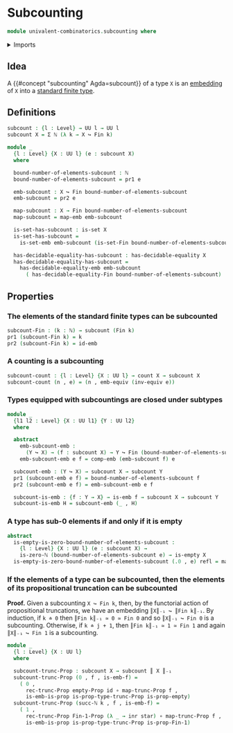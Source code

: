 # Subcounting

```agda
module univalent-combinatorics.subcounting where
```

<details><summary>Imports</summary>

```agda
open import elementary-number-theory.natural-numbers

open import foundation.contractible-types
open import foundation.coproduct-types
open import foundation.decidable-equality
open import foundation.decidable-types
open import foundation.dependent-pair-types
open import foundation.discrete-types
open import foundation.embeddings
open import foundation.empty-types
open import foundation.equivalences
open import foundation.function-types
open import foundation.functoriality-propositional-truncation
open import foundation.homotopies
open import foundation.identity-types
open import foundation.injective-maps
open import foundation.propositional-truncations
open import foundation.propositions
open import foundation.sets
open import foundation.unit-type
open import foundation.universe-levels

open import univalent-combinatorics.counting
open import univalent-combinatorics.equality-standard-finite-types
open import univalent-combinatorics.standard-finite-types
```

</details>

## Idea

A {{#concept "subcounting" Agda=subcount}} of a type `X` is an
[embedding](foundation-core.embeddings.md) of `X` into a
[standard finite type](univalent-combinatorics.standard-finite-types.md).

## Definitions

```agda
subcount : {l : Level} → UU l → UU l
subcount X = Σ ℕ (λ k → X ↪ Fin k)

module _
  {l : Level} {X : UU l} (e : subcount X)
  where

  bound-number-of-elements-subcount : ℕ
  bound-number-of-elements-subcount = pr1 e

  emb-subcount : X ↪ Fin bound-number-of-elements-subcount
  emb-subcount = pr2 e

  map-subcount : X → Fin bound-number-of-elements-subcount
  map-subcount = map-emb emb-subcount

  is-set-has-subcount : is-set X
  is-set-has-subcount =
    is-set-emb emb-subcount (is-set-Fin bound-number-of-elements-subcount)

  has-decidable-equality-has-subcount : has-decidable-equality X
  has-decidable-equality-has-subcount =
    has-decidable-equality-emb emb-subcount
      ( has-decidable-equality-Fin bound-number-of-elements-subcount)
```

## Properties

### The elements of the standard finite types can be subcounted

```agda
subcount-Fin : (k : ℕ) → subcount (Fin k)
pr1 (subcount-Fin k) = k
pr2 (subcount-Fin k) = id-emb
```

### A counting is a subcounting

```agda
subcount-count : {l : Level} {X : UU l} → count X → subcount X
subcount-count (n , e) = (n , emb-equiv (inv-equiv e))
```

### Types equipped with subcountings are closed under subtypes

```agda
module _
  {l1 l2 : Level} {X : UU l1} {Y : UU l2}
  where

  abstract
    emb-subcount-emb :
      (Y ↪ X) → (f : subcount X) → Y ↪ Fin (bound-number-of-elements-subcount f)
    emb-subcount-emb e f = comp-emb (emb-subcount f) e

  subcount-emb : (Y ↪ X) → subcount X → subcount Y
  pr1 (subcount-emb e f) = bound-number-of-elements-subcount f
  pr2 (subcount-emb e f) = emb-subcount-emb e f

  subcount-is-emb : {f : Y → X} → is-emb f → subcount X → subcount Y
  subcount-is-emb H = subcount-emb (_ , H)
```

### A type has sub-0 elements if and only if it is empty

```agda
abstract
  is-empty-is-zero-bound-number-of-elements-subcount :
    {l : Level} {X : UU l} (e : subcount X) →
    is-zero-ℕ (bound-number-of-elements-subcount e) → is-empty X
  is-empty-is-zero-bound-number-of-elements-subcount (.0 , e) refl = map-emb e
```

### If the elements of a type can be subcounted, then the elements of its propositional truncation can be subcounted

**Proof.** Given a subcounting `X ↪ Fin k`, then, by the functorial action of
propositional truncations, we have an embedding `║X║₋₁ ↪ ║Fin k║₋₁`. By
induction, if `k ≐ 0` then `║Fin k║₋₁ ≃ 0 ≃ Fin 0` and so `║X║₋₁ ↪ Fin 0` is a
subcounting. Otherwise, if `k ≐ j + 1`, then `║Fin k║₋₁ ≃ 1 ≃ Fin 1` and again
`║X║₋₁ ↪ Fin 1` is a subcounting.

```agda
module _
  {l : Level} {X : UU l}
  where

  subcount-trunc-Prop : subcount X → subcount ║ X ║₋₁
  subcount-trunc-Prop (0 , f , is-emb-f) =
    ( 0 ,
      rec-trunc-Prop empty-Prop id ∘ map-trunc-Prop f ,
      is-emb-is-prop is-prop-type-trunc-Prop is-prop-empty)
  subcount-trunc-Prop (succ-ℕ k , f , is-emb-f) =
    ( 1 ,
      rec-trunc-Prop Fin-1-Prop (λ _ → inr star) ∘ map-trunc-Prop f ,
      is-emb-is-prop is-prop-type-trunc-Prop is-prop-Fin-1)
```
